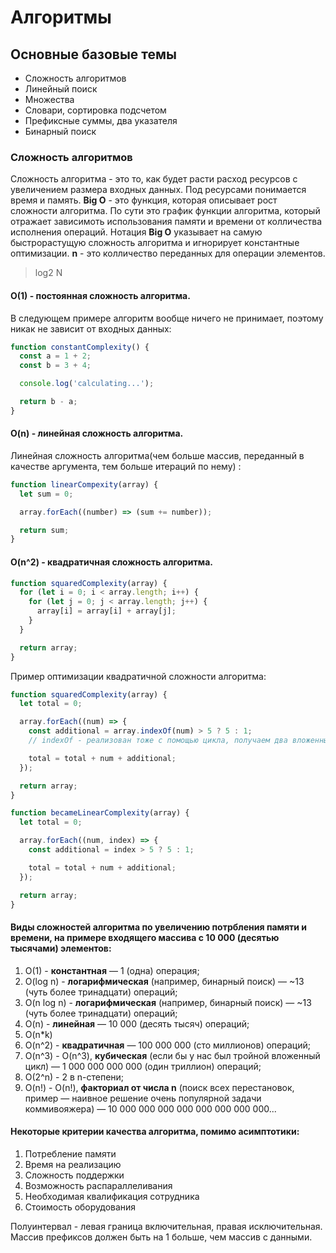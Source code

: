 # Алгоритмы

## Основные базовые темы

- Сложность алгоритмов
- Линейный поиск
- Множества
- Словари, сортировка подсчетом
- Префиксные суммы, два указателя
- Бинарный поиск

### Сложность алгоритмов

Сложность алгоритма - это то, как будет расти расход ресурсов с увеличением размера входных данных.
Под ресурсами понимается время и память.
**Big O** - это функция, которая описывает рост сложности алгоритма. По сути это
график функции алгоритма, который отражает зависимоть использования памяти и времени от колличества исполнения операций. Нотация **Big O** указывает на самую быстрорастущую сложность алгоритма и игнорирует константные оптимизации.
**n** - это колличество переданных для операции элементов.

> log2 N

#### O(1) - постоянная сложность алгоритма.

В следующем примере алгоритм вообще ничего не принимает, поэтому никак не зависит от входных данных:

```javascript
function constantComplexity() {
  const a = 1 + 2;
  const b = 3 + 4;

  console.log('calculating...');

  return b - a;
}
```

#### O(n) - линейная сложность алгоритма.

Линейная сложность алгоритма(чем больше массив, переданный в качестве аргумента, тем больше итераций по нему) :

```javascript
function linearCompexity(array) {
  let sum = 0;

  array.forEach((number) => (sum += number));

  return sum;
}
```

#### O(n^2) - квадратичная сложность алгоритма.

```javascript
function squaredComplexity(array) {
  for (let i = 0; i < array.length; i++) {
    for (let j = 0; j < array.length; j++) {
      array[i] = array[i] + array[j];
    }
  }

  return array;
}
```

Пример оптимизации квадратичной сложности алгоритма:

```javascript
function squaredComplexity(array) {
  let total = 0;

  array.forEach((num) => {
    const additional = array.indexOf(num) > 5 ? 5 : 1;
    // indexOf - реализован тоже с помощью цикла, получаем два вложенных цикла

    total = total + num + additional;
  });

  return array;
}

function becameLinearComplexity(array) {
  let total = 0;

  array.forEach((num, index) => {
    const additional = index > 5 ? 5 : 1;

    total = total + num + additional;
  });

  return array;
}
```

#### Виды сложностей алгоритма по увеличению потрбления памяти и времени, на примере входящего массива с 10 000 (десятью тысячами) элементов:

1. O(1) - **константная** — 1 (одна) операция;
2. O(log n) - **логарифмическая** (например, бинарный поиск) — ~13 (чуть более тринадцати) операций;
3. O(n log n) - **логарифмическая** (например, бинарный поиск) — ~13 (чуть более тринадцати) операций;
4. O(n) - **линейная** — 10 000 (десять тысяч) операций;
5. O(n\*k)
6. O(n^2) - **квадратичная** — 100 000 000 (сто миллионов) операций;
7. O(n^3) - O(n^3), **кубическая** (если бы у нас был тройной вложенный цикл) — 1 000 000 000 000 (один триллион) операций;
8. O(2^n) - 2 в n-степени;
9. O(n!) - O(n!), **факториал от числа n** (поиск всех перестановок, пример — наивное решение очень популярной задачи коммивояжера) — 10 000 000 000 000 000 000 000 000...

#### Некоторые критерии качества алгоритма, помимо асимптотики:

1. Потребление памяти
2. Время на реализацию
3. Сложность поддержки
4. Возможность распараллеливания
5. Необходимая квалификация сотрудника
6. Стоимость оборудования

Полуинтервал - левая граница включительная, правая исключительная.
Массив префиксов должен быть на 1 больше, чем массив с данными.
